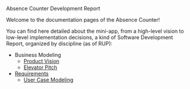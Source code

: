 Absence Counter Development Report

Welcome to the documentation pages of the Absence Counter!

You can find here detailed about the mini-app, from a high-level vision to low-level implementation decisions, a kind of Software Development Report, organized by discipline (as of RUP):

* Business Modeling
    * [Product Vision](./docs/ProductVision.md)
    * [Elevator Pitch](./docs/ProductVision.md)
* [Requirements](docs/requirements.md)
    *  [User Case Modeling](docs/requirements.md)